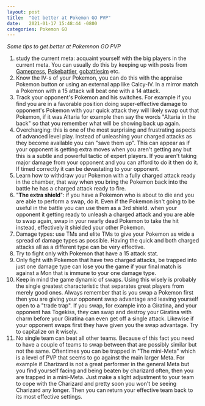 ```yaml
---
layout: post
title:  "Get better at Pokemon GO PVP"
date:   2021-01-17 15:48:44 -0800
categories: Pokemon GO
---
```

*Some tips to get better at Pokemnon GO PVP*<br>
1. study the current meta: acquaint yourself with the big players in the current meta. You can usually do this by keeping up with posts from <a href="https://gamepress.gg/pokemongo/great-league-pvp-tier-list">Gamepress</a>, <a href="https://www.pokebattler.com/">Pokebattler</a>, <a href="https://gamepress.gg/pokemongo/gobattlesim">gobattlesim</a> etc.<br>
2. Know the IV-s of your Pokemon, you can do this with the appraise Pokemon button or using an external app like Calcy-IV. In a mirror match a Pokemon with a 15 attack will beat one with a 14 attack.<br>
3. Track your opponent's Pokemon and his switches. For example if you find you are in a favorable position doing super-effective damage to opponent's Pokemon with your quick attack they will likely swap out that Pokemon, if it was Altaria for example then say the words "Altaria in the back" so that you remember what will be showing back up again. <br>
4. Overcharging: this is one of the most surprising and frustrating aspects of advanced level play. Instead of unleashing your charged attacks as they become available you can "save them up". This can appear as if your opponent is getting extra moves when you aren't getting any but this is a subtle and powerful tactic of expert players. If you aren't taking major damage from your opponent and you can afford to do it then do it. If timed correctly it can be devastating to your opponent. <br>
5. Learn how to withdraw your Pokemon with a fully charged attack ready in the chamber, that way when you bring the Pokemon back into the battle he has a charged attack ready to fire. 
6. "<b>The extra shield</b>": if you have a Pokemon who is about to die and you are able to perform a swap, do it. Even if the Pokemon isn't going to be useful in the battle you can use them as a 3rd shield. when your opponent it getting ready to unleash a charged attack and you are able to swap again, swap in your nearly dead Pokemon to take the hit instead, effectively it shielded your other Pokemon. <br>
7. Damage types: use TMs and elite TMs to give your Pokemon as wide a spread of damage types as possible. Having the quick and both charged attacks all as a different type can be very effective. <br>
8. Try to fight only with Pokemon that have a 15 attack stat. 
9. Only fight with Pokemon that have two charged attacks, be trapped into just one damage type can lose you the game if your final match is against a Mon that is immune to your one damage type. 
10. Keep in mind the game dynamic of swaps. Using this wisely is probably the single greatest characteristic that separates great players from merely good ones. Always remember that is you swap a Pokemon first then you are giving your opponent swap advantage and leaving yourself open to a "trade trap". If you swap, for example into a Giratina, and your opponent has Togekiss, they can swap and destroy your Giratina with charm before your Giratina can even get off a single attack. Likewise if your opponent swaps first they have given you the swap advantage. Try to capitalize on it wisely. <br>
11. No single team can beat all other teams. Because of this fact you need to have a couple of teams to swap between that are possibly similar but not the same. Oftentimes you can be trapped in "The mini-Meta" which is a level of PVP that seems to go against the main larger Meta. For example if Charizard is not a great performer in the general Meta but you find yourself facing and being beaten by charizard often, then you are trapped in a mini-Meta. Just make a slight adjustment to your team to cope with the Charizard and pretty soon you won't be seeing Charizard any longer. Then you can return your effective team back to its most effective settings. 
 
